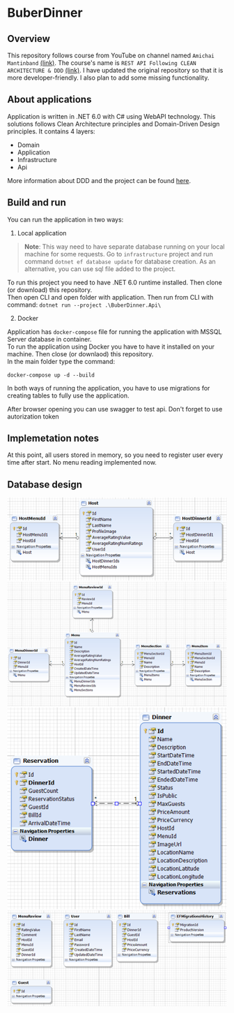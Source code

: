 # BuberDinner
## Overview
This repository follows course from YouTube on channel named `Amichai Mantinband` [(link)](https://www.youtube.com/channel/UClz49zOCnzsclUJY-t62lIw). The course's name is `REST API Following CLEAN ARCHITECTURE & DDD` [(link)](https://www.youtube.com/watch?v=fhM0V2N1GpY&list=PLzYkqgWkHPKBcDIP5gzLfASkQyTdy0t4k).
I have updated the original repository so that it is more developer-friendly. I also plan to add some missing functionality.

## About applications
Application is written in .NET 6.0 with C# using WebAPI technology. This solutions follows Clean Architecture principles and Domain-Driven Design principles. It contains 4 layers:
 - Domain
 - Application
 - Infrastructure
 - Api
 
More information about DDD and the project can be found [here](https://github.com/AlexNek/ddd-for-developers).

## Build and run
You can run the application in two ways:
1. Local application
> **Note**: This way need to have separate database running on your local machine for some requests. Go to `infrastructure` project and run command `dotnet ef database update` for database creation. As an alternative, you can use sql file added to the project.

To run this project you need to have .NET 6.0 runtime installed. Then clone (or download) this repository.\
Then open CLI and open folder with application. Then run from CLI with command: `dotnet run --project .\BuberDinner.Api\`

2. Docker

Application has `docker-compose` file for running the application with MSSQL Server database in container. \
To run the application using Docker you have to have it installed on your machine. Then close (or downlaod) this repository. \
In the main folder type the command:
```
docker-compose up -d --build
```

In both ways of running the application, you have to use migrations for creating tables to fully use the application.

After browser opening you can use swagger to test api. Don't forget to use autorization token

## Implemetation notes

At this point, all users stored in memory, so you need to register user every time after start.
No menu reading implemented now.

## Database design
![image](pics/db-host.png)
![image](pics/db-menu.png)
![image](pics/db-reservation.png)
![image](pics/db-single-tables.png)